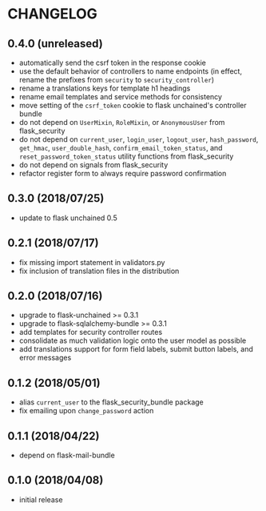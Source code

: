 # CHANGELOG

## 0.4.0 (unreleased)

* automatically send the csrf token in the response cookie
* use the default behavior of controllers to name endpoints (in effect, rename the prefixes from `security` to `security_controller`)
* rename a translations keys for template h1 headings
* rename email templates and service methods for consistency
* move setting of the `csrf_token` cookie to flask unchained's controller bundle
* do not depend on `UserMixin`, `RoleMixin`, or `AnonymousUser` from flask_security
* do not depend on `current_user`, `login_user`, `logout_user`, `hash_password`, `get_hmac`, `user_double_hash`, `confirm_email_token_status`, and `reset_password_token_status` utility functions from flask_security
* do not depend on signals from flask_security
* refactor register form to always require password confirmation

## 0.3.0 (2018/07/25)

* update to flask unchained 0.5

## 0.2.1 (2018/07/17)

* fix missing import statement in validators.py
* fix inclusion of translation files in the distribution

## 0.2.0 (2018/07/16)

* upgrade to flask-unchained >= 0.3.1
* upgrade to flask-sqlalchemy-bundle >= 0.3.1
* add templates for security controller routes
* consolidate as much validation logic onto the user model as possible
* add translations support for form field labels, submit button labels, and error messages

## 0.1.2 (2018/05/01)

* alias `current_user` to the flask_security_bundle package
* fix emailing upon `change_password` action

## 0.1.1 (2018/04/22)

* depend on flask-mail-bundle

## 0.1.0 (2018/04/08)

* initial release
